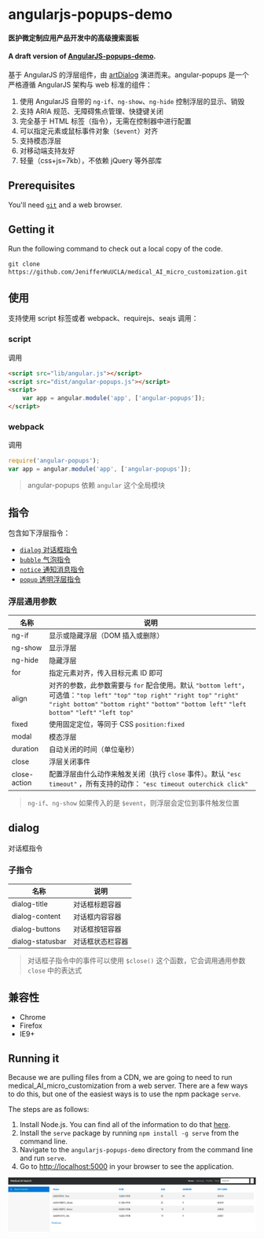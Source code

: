 # angularjs-popups-demo
#### 医护微定制应用产品开发中的高级搜索面板
#### A draft version of [AngularJS-popups-demo](https://github.com/JenifferWuUCLA/medical_AI_micro_customization).

基于 AngularJS 的浮层组件，由 [artDialog](https://github.com/aui/artDialog) 演进而来。angular-popups 是一个严格遵循 AngularJS 架构与 web 标准的组件：

1. 使用 AngularJS 自带的 `ng-if`、`ng-show`、`ng-hide` 控制浮层的显示、销毁
2. 支持 ARIA 规范、无障碍焦点管理、快捷键关闭
3. 完全基于 HTML 标签（指令），无需在控制器中进行配置
4. 可以指定元素或鼠标事件对象（`$event`）对齐
5. 支持模态浮层
6. 对移动端支持友好
6. 轻量（css+js=7kb），不依赖 jQuery 等外部库

## Prerequisites
You'll need [`git`](http://git-scm.com/) and a web browser.


## Getting it
Run the following command to check out a local copy of the code.

```shell
git clone https://github.com/JenifferWuUCLA/medical_AI_micro_customization.git
```

## 使用

支持使用 script 标签或者 webpack、requirejs、seajs 调用：

### script

调用

```html
<script src="lib/angular.js"></script>
<script src="dist/angular-popups.js"></script>
<script>
    var app = angular.module('app', ['angular-popups']);
</script>
```

### webpack

调用
```js
require('angular-popups');
var app = angular.module('app', ['angular-popups']);
```

> angular-popups 依赖 `angular` 这个全局模块

## 指令

包含如下浮层指令：

* [`dialog` 对话框指令](#dialog)
* [`bubble` 气泡指令](#bubble)
* [`notice` 通知消息指令](#notice)
* [`popup` 透明浮层指令](#popup)

### 浮层通用参数

| 名称          | 说明                                     |
| ------------ | ---------------------------------------- |
| ng-if        | 显示或隐藏浮层（DOM 插入或删除）              |
| ng-show      | 显示浮层                                  |
| ng-hide      | 隐藏浮层                                  |
| for          | 指定元素对齐，传入目标元素 ID 即可            |
| align        | 对齐的参数，此参数需要与 `for` 配合使用。默认 `"bottom left"`，可选值：`"top left"` `"top"` `"top right"` `"right top"` `"right"` `"right bottom"` `"bottom right"` `"bottom"` `"bottom left"` `"left bottom"` `"left"` `"left top"` |
| fixed        | 使用固定定位，等同于 CSS `position:fixed`    |
| modal        | 模态浮层                                   |
| duration     | 自动关闭的时间（单位毫秒）                     |
| close        | 浮层关闭事件                                |
| close-action | 配置浮层由什么动作来触发关闭（执行 `close` 事件）。默认 `"esc timeout"` ，所有支持的动作： `"esc timeout outerchick click"` |

> `ng-if`、`ng-show` 如果传入的是 `$event`，则浮层会定位到事件触发位置

## dialog

对话框指令

### 子指令

| 名称               | 说明       |
| ---------------- | -------- |
| dialog-title     | 对话框标题容器  |
| dialog-content   | 对话框内容容器  |
| dialog-buttons   | 对话框按钮容器  |
| dialog-statusbar | 对话框状态栏容器 |

> 对话框子指令中的事件可以使用 `$close()` 这个函数，它会调用通用参数 `close` 中的表达式

## 兼容性

* Chrome
* Firefox
* IE9+

## Running it
Because we are pulling files from a CDN, we are going to need to run medical_AI_micro_customization from a web server. There are a few ways to do this, but one of the easiest ways is to use the npm package `serve`.

The steps are as follows:

1. Install Node.js. You can find all of the information to do that [here](http://nodejs.org/).
2. Install the `serve` package by running `npm install -g serve` from the command line.
3. Navigate to the `angularjs-popups-demo` directory from the command line and run `serve`.
4. Go to [http://localhost:5000](http://localhost:5000) in your browser to see the application.

![Main Page](https://github.com/JenifferWuUCLA/medical_AI_micro_customization/blob/master/image/Medical%20AI%20Search.png)

